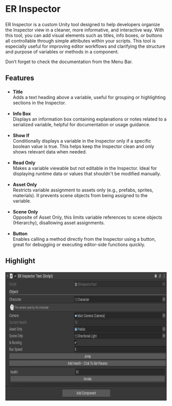 <h1 align="left">ER Inspector</h1>

###

<p align="left">ER Inspector is a custom Unity tool designed to help developers organize the Inspector view in a cleaner, more informative, and interactive way. With this tool, you can add visual elements such as titles, info boxes, or buttons all controllable through simple attributes within your scripts. This tool is especially useful for improving editor workflows and clarifying the structure and purpose of variables or methods in a component.</p>

<p align="left">Don’t forget to check the documentation from the Menu Bar.</p>

###

<h2 align="left">Features</h2>

###

<ul align="left">
  <li><strong>Title</strong><br>Adds a text heading above a variable, useful for grouping or highlighting sections in the Inspector.</li><br>
  <li><strong>Info Box</strong><br>Displays an information box containing explanations or notes related to a serialized variable, helpful for documentation or usage guidance.</li><br>
  <li><strong>Show If</strong><br>Conditionally displays a variable in the Inspector only if a specific boolean value is true. This helps keep the Inspector clean and only shows relevant data when needed.</li><br>
  <li><strong>Read Only</strong><br>Makes a variable viewable but not editable in the Inspector. Ideal for displaying runtime data or values that shouldn't be modified manually.</li><br>
  <li><strong>Asset Only</strong><br>Restricts variable assignment to assets only (e.g., prefabs, sprites, materials). It prevents scene objects from being assigned to the variable.</li><br>
  <li><strong>Scene Only</strong><br>Opposite of Asset Only, this limits variable references to scene objects (Hierarchy), disallowing asset assignments.</li><br>
  <li><strong>Button</strong><br>Enables calling a method directly from the Inspector using a button, great for debugging or executing editor-side functions quickly.</li>
</ul>

###

<h2 align="left">Highlight</h2>

###

<div align="center">
  <img height="400" src="Assets/Images/documentation.png"/>
</div>

###
